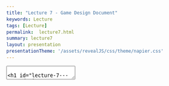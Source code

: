 ```yaml
---
title: "Lecture 7 - Game Design Document"
keywords: Lecture
tags: [Lecture]
permalink:  lecture7.html
summary: lecture7
layout: presentation
presentationTheme: '/assets/revealJS/css/theme/napier.css' 
---
```

<section data-markdown data-separator="^\n---\n$" data-separator-vertical="^\n--\n$">
<textarea data-template>

# Lecture 7 - Game Design Document
### SET09121 - Games Engineering

<br><br>
Babis Koniaris
<br>


School of Computing. Edinburgh Napier University


---

# Recommended Reading

Game Design Workshop. 4th Edition. Tracy Fullerton (2019).

- Read Chapter 14 on Game Design Documentation.
- Digital copies are available in the library.

![GameDesignWorkshopBook](assets/images/gdw_book.jpg)


---

# What is a Game Design Document?


---

# What is the Game Design Document?

- A Game Design Document (GDD) is the template for the game that is to be created.
- The GDD is the main reference when determining how things should be done when developing the game. <!-- .element: class="fragment" -->
- However, it is not a sacred document. <!-- .element: class="fragment" -->
    - It is a living, constantly changing document.
    - Updates are made as the development progresses.
- It can get quite large. <!-- .element: class="fragment" -->
    - Over 1,000 pages in some circumstances.
- Team size and document size leads to the use of online collaboration tool like a Wiki. <!-- .element: class="fragment" -->


---

# Game Design Document Overview

- Overview and vision statement.
- Audience, platform, and marketing.
- Legal Analysis.
- Gameplay.
- Characters.
- Story.
- World.
- Media list.
- Technical specification.

---

# GDD Exercise

Research Design Documents! Use Google to search for game design documents. There are quite a few out there and some templates. 
You are unlikely to find modern AAA games due to the collaborative approach and NDA requirements. 

---

# Contents


---

# Design History

- Design History.
    - GDD is a living document.
    - Updates to the document should be described at the beginning of the document.
    - Version history should be maintained.

 ![image](assets/images/version.png)


---

# Audience, Platform, and Marketing

- Market research must be undertaken to determine the likely return to the publisher.
    - Unit sales are the most important factor for a publisher.
    - The quality of the game comes second.
    - Catering for a small/niche market is unlikely to win over a publisher (although this depends on initial outlay).

---

# Audience, Platform, and Marketing (cont.)

- You need to define the target audience.
    - Who will buy the game?
    - What is the core demographic?
    - How large is the audience and how likely are they to buy?
- You also need to choose the target platform(s). <!-- .element: class="fragment" -->
    - What are the target platforms?
    - Why have these been chosen?
    - Ensure this matches with the target audience.
- You also need to define the hardware requirements. <!-- .element: class="fragment" -->

---

# Legal Analysis

- Important that you ensure everything is covered from a legal point of view.
- Are there any legal or financial implications that come with the game production. <!-- .element: class="fragment" -->
    - Licence agreements.
    - Copyright considerations.
    - Engine/library terms and conditions.
- Typically, Intellectual Property (IP) will be with the publisher, not the studio. <!-- .element: class="fragment" -->
- Game engines typically require statements of use, are expensive, and may require a per unit sale cost (for big games). <!-- .element: class="fragment" -->
- Legal & IP agreements with your Team/Contractors also needs to be considered. <!-- .element: class="fragment" -->

---

# Copyright Issues

- IP owners are very protective.
    - Game companies included.
- When creating your game consider: <!-- .element: class="fragment" -->
    - Where you sourced your content from.
    - If the content is very similar to existing content.
    - If the game is very similar to others on the market.
    - If you have given due credit to any external tools, libraries, etc.
- Paying homage to something is all well and good but can get you into trouble. <!-- .element: class="fragment" -->

![image](assets/images/sonic_anim.gif)

---

# Gameplay

- The description of gameplay is initially one of the largest sections.
- The game designer puts most of their focus into this section at the start. <!-- .element: class="fragment" -->
- This section will focus on how the game plays. <!-- .element: class="fragment" -->
- The Formal Elements and systems view will be useful here. <!-- .element: class="fragment" -->
- Overview section: <!-- .element: class="fragment" -->
    - Description of the core functionality.
    - Good practice is to base this on a physical or digital prototype.
- Gameplay description section: <!-- .element: class="fragment" -->
    - A detailed description of how the game plays.
- Controls section: <!-- .element: class="fragment" -->
    - User interfaces.
    - Rules and procedures (including some from Formal Elements).
    - Scoring / winning conditions.

---

# Gameplay (cont.)


- Modes and other features. <!-- .element: class="fragment" -->
    - Single player, multiplayer, etc.
    - Other features that may affect gameplay.
- Levels. <!-- .element: class="fragment" -->
    - Designs for any levels for the game.
    - The more detailed the level descriptions the better.
- Flowchart. <!-- .element: class="fragment" -->
    - Flowchart is needed to map out the gameplay.
- Editor. <!-- .element: class="fragment" -->
    - Does the game require the development of an editor?
    - What are its features?

---

# Flowcharts

Flowcharts can help visualise the gamplay

![image](assets/images/flowchart.png)

---

# Characters

- Optional part of the design document but often important.
- Character work can be a long, iterative process. <!-- .element: class="fragment" -->
- Very important to increase engagement with the player. <!-- .element: class="fragment" -->
- Will include concept design and description. <!-- .element: class="fragment" -->

![image](assets/images/game_characters.jpg) <!-- .element width="40%"  -->

---

# Contents - Character Types

- Playable characters. <!-- .element: class="fragment" -->
    - Can have a lot of work spent on them.
    - Generally very detailed - particularly in games where you see the character all the time.
- Non-playable characters. <!-- .element: class="fragment" -->
    - Treat these as objects in your game with properties and functionality.
    - Includes:
        - Monsters and enemies.
        - Friends and allies.
        - Neutral characters.
    - Think about which traits you want these characters to have.
    - Think about the behaviours these characters need.
    - AI is a core concern in this section.

---

# Story

- Another optional section of the GDD. <!-- .element: class="fragment" -->
- Can become very large for story driven games, like RPGs. <!-- .element: class="fragment" -->
- There has to be a link between the gameplay and story. <!-- .element: class="fragment" -->
    - Your story should unfold through the game.
- Important parts of the story: <!-- .element: class="fragment" -->
    - Synopsis.
    - Complete story.
    - Back story.
    - Narrative details.
    - Sub-plots.


---

# Game World

If required, a description of the game world should be detailed.
- Overview.
- Key locations.
- Travel.
- Map.
- Scale.
- Physical objects.
- Weather conditions.
- Day and night cycle.
- Time/era.
- Physics.
- Society/culture.


---

# Maps

Maps can be very helpful to get an overview of the gameworld.

![image](assets/images/game-world.png)


---

# Contents - Media List

- You will need a list of the assets that are required by the art and sound team. <!-- .element: class="fragment" -->
- Descriptions of these assets will need to be provided. <!-- .element: class="fragment" -->
- You should adopt some form of naming convention to make life easier. <!-- .element: class="fragment" -->
- Types of assets you may need to produce include: <!-- .element: class="fragment" -->
    - User interface assets.
    - Environmental assets.
    - Character-based assets.
    - Animations.
    - Music.
    - Sound effects.


---

# Technical Specification

- The most important section for the technical team.
- Can sometimes be a separate document. <!-- .element: class="fragment" -->
- Developed by the technical lead. <!-- .element: class="fragment" -->
- Can be quite large and detailed. <!-- .element: class="fragment" -->

---

# Technical Specification (cont.)

- What are the technical challenges of the project?
    - Important for costing the project.
- Is any new technology required? <!-- .element: class="fragment" -->
- What are the major software development taks? <!-- .element: class="fragment" -->
- What are the risks involved in developing the game? <!-- .element: class="fragment" -->
    - And how do you mitigate these risks?
- What are the estimated resources required to deliver the game? <!-- .element: class="fragment" -->

---

# Technical Specification (cont.)

- Development platform and tools.
    - e.g. Visual Studio, Unity.
- Delivery mechanism / distribution. <!-- .element: class="fragment" -->
    - Steam / Humble / Itch / Epic / GoG
- Game engine <!-- .element: class="fragment" -->
    - Technical specifications.
    - Design.
- Interface technical specification. <!-- .element: class="fragment" -->
- Controls technical specification. <!-- .element: class="fragment" -->
- Lighting models. <!-- .element: class="fragment" -->
- Rendering system. <!-- .element: class="fragment" -->
- Internet / network requirements. <!-- .element: class="fragment" -->
- System parameters. <!-- .element: class="fragment" -->
    - e.g. max players, connectivity, etc


---

# Maintenance

- Game Design Document (GDD) is not a carved in stone. <!-- .element: class="fragment" -->
    - Living document.
    - Updates made as development progresses.
- GDD can also get quite large. <!-- .element: class="fragment" -->
    - Thousands of pages in some circumstances.
- Game development can have large teams. <!-- .element: class="fragment" -->
    - Over a thousand people in some circumstances.

![image](assets/images/script.jpg) 


---

# Using Wikis and Repositories

- Some are using a wiki to coordinate and communicate between team members.
    - Allows multiple users to update.
    - Allows all users to access the most up to date documentation.
    - Software development uses these often too - see wikis on GitHub.
- Repository systems can also be used. <!-- .element: class="fragment" -->
    - Combine document maintenance with code maintenance.
    - Could also be storing assets.
- Tools provide a structured and managed approach to the development process. <!-- .element: class="fragment" -->
    - Collaboration.
    - Communication.


---

# Summary


---

# Summary

- Game Design Document is a very important piece of work to put together at the start of your development process.
    - Blueprint for your game.
    - Communication with the team.
- It is a living document, so keep it up to date.
    - Content and media lists especially.
- Use collaboration tools as much as possible.
    - Team communication.
    - Document control.